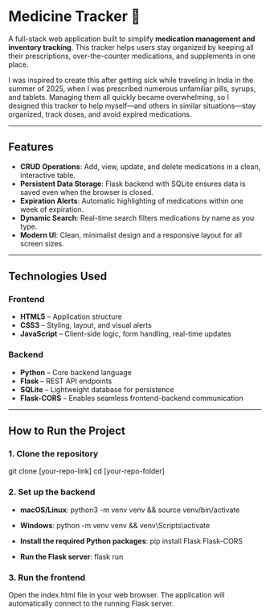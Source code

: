 # Medicine Tracker 💊

A full-stack web application built to simplify **medication management and inventory tracking**. This tracker helps users stay organized by keeping all their prescriptions, over-the-counter medications, and supplements in one place.

I was inspired to create this after getting sick while traveling in India in the summer of 2025, when I was prescribed numerous unfamiliar pills, syrups, and tablets. Managing them all quickly became overwhelming, so I designed this tracker to help myself—and others in similar situations—stay organized, track doses, and avoid expired medications.

---

## Features
- **CRUD Operations**: Add, view, update, and delete medications in a clean, interactive table.
- **Persistent Data Storage**: Flask backend with SQLite ensures data is saved even when the browser is closed.
- **Expiration Alerts**: Automatic highlighting of medications within one week of expiration.
- **Dynamic Search**: Real-time search filters medications by name as you type.
- **Modern UI**: Clean, minimalist design and a responsive layout for all screen sizes.

---

## Technologies Used

### Frontend
- **HTML5** – Application structure  
- **CSS3** – Styling, layout, and visual alerts  
- **JavaScript** – Client-side logic, form handling, real-time updates  

### Backend
- **Python** – Core backend language  
- **Flask** – REST API endpoints  
- **SQLite** – Lightweight database for persistence  
- **Flask-CORS** – Enables seamless frontend-backend communication  

---

## How to Run the Project

### 1. Clone the repository
git clone [your-repo-link]
cd [your-repo-folder]

### 2. Set up the backend
- **macOS/Linux**: python3 -m venv venv && source venv/bin/activate
- **Windows**: python -m venv venv && venv\Scripts\activate

- **Install the required Python packages**: pip install Flask Flask-CORS
- **Run the Flask server**: flask run

### 3. Run the frontend
Open the index.html file in your web browser. The application will automatically connect to the running Flask server.
